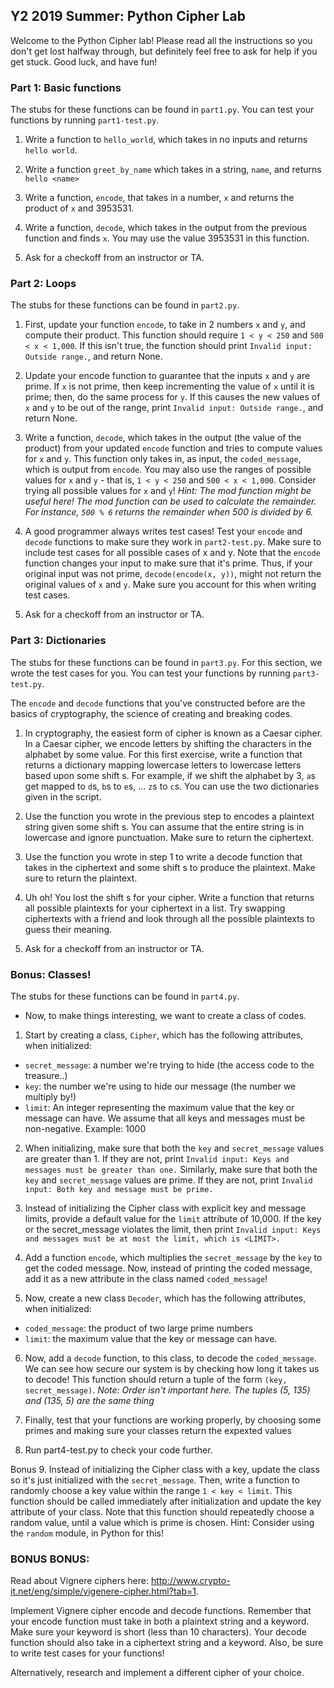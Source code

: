 ## Y2 2019 Summer: Python Cipher Lab

Welcome to the Python Cipher lab! Please read all the instructions so you don't
get lost halfway through, but definitely feel free to ask for help if you
get stuck. Good luck, and have fun!

### Part 1: Basic functions

The stubs for these functions can be found in `part1.py`. You can test your functions by running `part1-test.py`.

1. Write a function to `hello_world`, which takes in no inputs
and returns `hello world`. 

2. Write a function `greet_by_name` which takes in a string, `name`,
and returns `hello <name>`

3. Write a function, `encode`, that takes in a number, `x` and returns
the product of `x` and 3953531.

4. Write a function, `decode`, which takes in the output from the previous function and
finds `x`. You may use the value 3953531 in this function.

5. Ask for a checkoff from an instructor or TA.

### Part 2: Loops

The stubs for these functions can be found in `part2.py`.

1. First, update your function `encode`, to take in 2 numbers `x` and `y`, and compute their product.
This function should require `1 < y < 250` and `500 < x < 1,000`. If this isn't true, the function should print
`Invalid input: Outside range.`, and return None.

2. Update your encode function to guarantee that the inputs `x` and `y` are prime. If `x` is not prime,
then keep incrementing the value of `x` until it is prime; then, do the same process for `y`. If this
causes the new values of `x` and `y` to be out of the range, print `Invalid input: Outside range.`,
and return None.

3. Write a function, `decode`, which takes in the output (the value of the product)
from your updated `encode` function and tries to compute values for `x` and `y`.
This function only takes in, as input,
the `coded_message`, which is output from `encode`. You may also use the ranges of possible values for `x` and `y` - that is, `1 < y < 250` and `500 < x < 1,000`.
Consider trying all possible values for `x` and `y`!
*Hint: The mod function might be useful here! The mod function can be used to calculate the remainder.
For instance, `500 % 6` returns the remainder when 500 is divided by 6.*

4. A good programmer always writes test cases! Test your `encode` and `decode` functions to
make sure they work in `part2-test.py`. Make sure to include test cases for all possible cases of x and y. Note that the `encode` function changes your input to make sure that it's prime. Thus, if your original input was not prime, `decode(encode(x, y))`, might not return the original values of `x` and `y`. Make sure you account for this when writing test cases.

5. Ask for a checkoff from an instructor or TA.

### Part 3: Dictionaries

The stubs for these functions can be found in `part3.py`. For this section, we wrote the test cases for you. You can test your functions by running `part3-test.py`.

The `encode` and `decode` functions that you've constructed before are the basics of cryptography, the science
of creating and breaking codes.

1. In cryptography, the easiest form of cipher is known as a Caesar cipher. In a Caesar cipher, we encode letters by shifting the characters in the alphabet by some value. For this first exercise, write a function that returns a dictionary mapping lowercase letters to lowercase letters based upon some shift s. For example, if we shift the alphabet by 3, `a`s get mapped to `d`s, `b`s to `e`s, ... `z`s to `c`s. You can use the two dictionaries given in the script.

2. Use the function you wrote in the previous step to encodes a plaintext string given some shift s. You can assume that the entire string is in lowercase and ignore punctuation. Make sure to return the ciphertext.

3. Use the function you wrote in step 1 to write a decode function that takes in the ciphertext and some shift s to produce the plaintext. Make sure to return the plaintext.

4. Uh oh! You lost the shift s for your cipher. Write a function that returns all possible plaintexts for your ciphertext in a list. Try swapping ciphertexts with a friend and look through all the possible plaintexts to guess their meaning.

5. Ask for a checkoff from an instructor or TA.

### Bonus: Classes!

The stubs for these functions can be found in `part4.py`.

- Now, to make things interesting, we want to create a class of codes.

1. Start by creating a class, `Cipher`, which has the following attributes, when
initialized:
- `secret_message`: a number we're trying to hide (the access code to the treasure..)
- `key`: the number we're using to hide our message (the number we multiply by!)
- `limit`: An integer representing the maximum value that the key or message can have. We assume
that all keys and messages must be non-negative.
Example: 1000

2. When initializing, make sure that both the `key` and `secret_message` values are greater than 1.
If they are not, print `Invalid input: Keys and messages must be greater than one.` Similarly, make sure that
both the `key` and `secret_message` values are prime. If they are not, print `Invalid input: Both key
and message must be prime.`

3. Instead of initializing the Cipher class with explicit key and message limits, provide a
default value for the `limit` attribute of 10,000. If the key or the secret_message violates the limit,
then print `Invalid input: Keys and messages must be at most the limit, which is <LIMIT>.`

4. Add a function `encode`, which multiplies the `secret_message` by the `key`
to get the coded message. Now, instead of printing the coded message,
add it as a new attribute in the class named `coded_message`!

5. Now, create a new class `Decoder`, which has the following attributes, when 
initialized:
- `coded_message`: the product of two large prime numbers
- `limit`: the maximum value that the key or message can have.

6. Now, add a `decode` function, to this class, to decode the `coded_message`. 
We can see how secure our system is by checking how long it takes us to decode! This function
should return a tuple of the form `(key, secret_message)`.
*Note: Order isn't important here. The tuples (5, 135) and (135, 5) are the same
thing*

7. Finally, test that your functions are working properly, by choosing some primes and making sure your classes return the expexted values

8. Run part4-test.py to check your code further.

Bonus 9. Instead of initializing the Cipher class with a key, update the class
so it's just initialized with the `secret_message`. Then, write a function to randomly choose a
key value within the range `1 < key < limit`. This function should be called immediately after initialization and update the key attribute of your class. Note that this function should repeatedly choose a random value, until a value
which is prime is chosen.
Hint: Consider using the `random` module, in Python for this!

### BONUS BONUS:

Read about Vignere ciphers here: http://www.crypto-it.net/eng/simple/vigenere-cipher.html?tab=1.

Implement Vignere cipher encode and decode functions. Remember that your encode function must take in both a plaintext string and a keyword. Make sure your keyword is short (less than 10 characters). Your decode function should also take in a ciphertext string and a keyword. Also, be sure to write test cases for your functions!

Alternatively, research and implement a different cipher of your choice.
